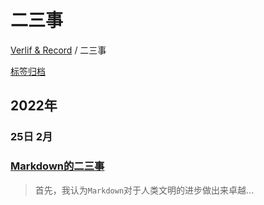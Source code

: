 # 二三事

[Verlif & Record](../readme.md) / 二三事

[标签归档](../tags.md)

## __2022年__

### 25日 __2月__

### [Markdown的二三事](../docs/二三事/Markdown的二三事.md)

> 首先，我认为`Markdown`对于人类文明的进步做出来卓越...

